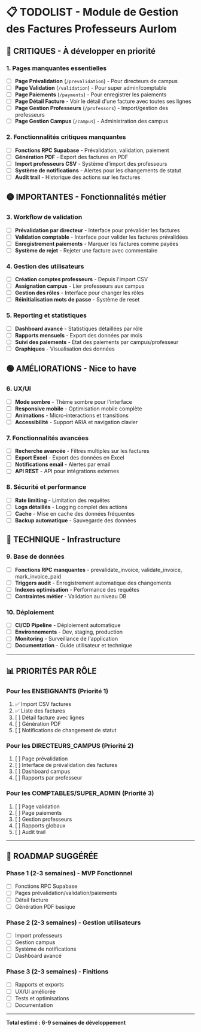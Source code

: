 # 📋 TODOLIST - Module de Gestion des Factures Professeurs Aurlom

## 🔴 CRITIQUES - À développer en priorité

### 1. Pages manquantes essentielles
- [ ] **Page Prévalidation** (`/prevalidation`) - Pour directeurs de campus
- [ ] **Page Validation** (`/validation`) - Pour super admin/comptable  
- [ ] **Page Paiements** (`/payments`) - Pour enregistrer les paiements
- [ ] **Page Détail Facture** - Voir le détail d'une facture avec toutes ses lignes
- [ ] **Page Gestion Professeurs** (`/professors`) - Import/gestion des professeurs
- [ ] **Page Gestion Campus** (`/campus`) - Administration des campus

### 2. Fonctionnalités critiques manquantes
- [ ] **Fonctions RPC Supabase** - Prévalidation, validation, paiement
- [ ] **Génération PDF** - Export des factures en PDF
- [ ] **Import professeurs CSV** - Système d'import des professeurs
- [ ] **Système de notifications** - Alertes pour les changements de statut
- [ ] **Audit trail** - Historique des actions sur les factures

## 🟡 IMPORTANTES - Fonctionnalités métier

### 3. Workflow de validation
- [ ] **Prévalidation par directeur** - Interface pour prévalider les factures
- [ ] **Validation comptable** - Interface pour valider les factures prévalidées
- [ ] **Enregistrement paiements** - Marquer les factures comme payées
- [ ] **Système de rejet** - Rejeter une facture avec commentaire

### 4. Gestion des utilisateurs
- [ ] **Création comptes professeurs** - Depuis l'import CSV
- [ ] **Assignation campus** - Lier professeurs aux campus
- [ ] **Gestion des rôles** - Interface pour changer les rôles
- [ ] **Réinitialisation mots de passe** - Système de reset

### 5. Reporting et statistiques
- [ ] **Dashboard avancé** - Statistiques détaillées par rôle
- [ ] **Rapports mensuels** - Export des données par mois
- [ ] **Suivi des paiements** - État des paiements par campus/professeur
- [ ] **Graphiques** - Visualisation des données

## 🟢 AMÉLIORATIONS - Nice to have

### 6. UX/UI
- [ ] **Mode sombre** - Thème sombre pour l'interface
- [ ] **Responsive mobile** - Optimisation mobile complète
- [ ] **Animations** - Micro-interactions et transitions
- [ ] **Accessibilité** - Support ARIA et navigation clavier

### 7. Fonctionnalités avancées
- [ ] **Recherche avancée** - Filtres multiples sur les factures
- [ ] **Export Excel** - Export des données en Excel
- [ ] **Notifications email** - Alertes par email
- [ ] **API REST** - API pour intégrations externes

### 8. Sécurité et performance
- [ ] **Rate limiting** - Limitation des requêtes
- [ ] **Logs détaillés** - Logging complet des actions
- [ ] **Cache** - Mise en cache des données fréquentes
- [ ] **Backup automatique** - Sauvegarde des données

## 🔧 TECHNIQUE - Infrastructure

### 9. Base de données
- [ ] **Fonctions RPC manquantes** - prevalidate_invoice, validate_invoice, mark_invoice_paid
- [ ] **Triggers audit** - Enregistrement automatique des changements
- [ ] **Indexes optimisation** - Performance des requêtes
- [ ] **Contraintes métier** - Validation au niveau DB

### 10. Déploiement
- [ ] **CI/CD Pipeline** - Déploiement automatique
- [ ] **Environnements** - Dev, staging, production
- [ ] **Monitoring** - Surveillance de l'application
- [ ] **Documentation** - Guide utilisateur et technique

---

## 📊 PRIORITÉS PAR RÔLE

### Pour les ENSEIGNANTS (Priorité 1)
1. ✅ Import CSV factures
2. ✅ Liste des factures
3. [ ] Détail facture avec lignes
4. [ ] Génération PDF
5. [ ] Notifications de changement de statut

### Pour les DIRECTEURS_CAMPUS (Priorité 2)
1. [ ] Page prévalidation
2. [ ] Interface de prévalidation des factures
3. [ ] Dashboard campus
4. [ ] Rapports par professeur

### Pour les COMPTABLES/SUPER_ADMIN (Priorité 3)
1. [ ] Page validation
2. [ ] Page paiements
3. [ ] Gestion professeurs
4. [ ] Rapports globaux
5. [ ] Audit trail

---

## 🎯 ROADMAP SUGGÉRÉE

### Phase 1 (2-3 semaines) - MVP Fonctionnel
- [ ] Fonctions RPC Supabase
- [ ] Pages prévalidation/validation/paiements
- [ ] Détail facture
- [ ] Génération PDF basique

### Phase 2 (2-3 semaines) - Gestion utilisateurs
- [ ] Import professeurs
- [ ] Gestion campus
- [ ] Système de notifications
- [ ] Dashboard avancé

### Phase 3 (2-3 semaines) - Finitions
- [ ] Rapports et exports
- [ ] UX/UI améliorée
- [ ] Tests et optimisations
- [ ] Documentation

---

**Total estimé : 6-9 semaines de développement**